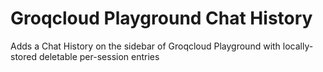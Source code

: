 # Groqcloud Playground Chat History

Adds a Chat History on the sidebar of Groqcloud Playground with locally-stored deletable per-session entries